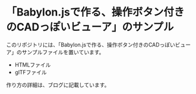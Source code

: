# 「Babylon.jsで作る、操作ボタン付きのCADっぽいビューア」のサンプル

このリポジトリには、「Babylon.jsで作る、操作ボタン付きのCADっぽいビューア」のサンプルファイルを置いています。
* HTMLファイル
* glTFファイル

作り方の詳細は、ブログに記載しています。



<!-- ![複数のDwgファイルのモデル空間を、一括で1枚の図面に集めて、並べまている様子](https://www.noboyu.com/wp-content/uploads/2023/01/batch-insert-demo.gif) -->

